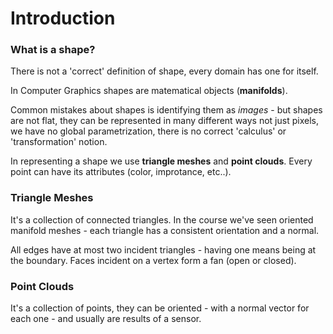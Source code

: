 # Introduction

### What is a shape?

There is not a 'correct' definition of shape, every domain has one for itself. 

In Computer Graphics shapes are matematical objects (**manifolds**). 

Common mistakes about shapes is identifying them as *images* - but shapes are not flat, they can be represented in many different ways not just pixels, we have no global parametrization, there is no correct 'calculus' or 'transformation' notion. 

In representing a shape we use **triangle meshes** and **point clouds**. Every point can have its attributes (color, improtance, etc..). 

### Triangle Meshes

It's a collection of connected triangles. In the course we've seen oriented manifold meshes - each triangle has a consistent orientation and a normal.

All edges have at most two incident triangles - having one means being at the boundary. Faces incident on a vertex form a fan (open or closed).

### Point Clouds

It's a collection of points, they can be oriented - with a normal vector for each one - and usually are results of a sensor. 

